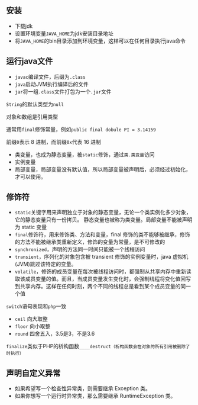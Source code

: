 ## 安装
- 下载jdk
- 设置环境变量`JAVA_HOME`为jdk安装目录地址
- 将`JAVA_HOME`的bin目录添加到环境变量，这样可以在任何目录执行java命令

## 运行java文件
- `javac`编译文件，后缀为`.class`
- `java`启动JVM执行编译后的文件
- `jar`将一组`.class`文件打包为一个`.jar`文件

`String`的默认类型为`null`

对象和数组是引用类型

通常用`final`修饰常量，例如`public final dobule PI = 3.14159`

前缀`0`表示 8 进制，而前缀`0x`代表 16 进制

- 类变量，也成为静态变量，被`static`修饰，通过`类.类变量`访问
- 实例变量
- 局部变量，局部变量没有默认值，所以局部变量被声明后，必须经过初始化，才可以使用。

## 修饰符
- `static`关键字用来声明独立于对象的静态变量，无论一个类实例化多少对象，它的静态变量只有一份拷贝。 静态变量也被称为类变量。局部变量不能被声明为 static 变量
- `final`修饰符，用来修饰类、方法和变量，final 修饰的类不能够被继承，修饰的方法不能被继承类重新定义，修饰的变量为常量，是不可修改的
- `synchronized`，声明的方法同一时间只能被一个线程访问
- `transient`，序列化的对象包含被 transient 修饰的实例变量时，java 虚拟机(JVM)跳过该特定的变量。
- `volatile`，修饰的成员变量在每次被线程访问时，都强制从共享内存中重新读取该成员变量的值。而且，当成员变量发生变化时，会强制线程将变化值回写到共享内存。这样在任何时刻，两个不同的线程总是看到某个成员变量的同一个值

`switch`语句表现和`php`一致

- `ceil` 向大取整
- `floor` 向小取整
- `round` 四舍五入，3.5是3，不是3.6

`finalize`类似于PHP的析构函数`____destruct（析构函数会在对象的所有引用被删除了时执行）`

## 声明自定义异常
- 如果希望写一个检查性异常类，则需要继承 Exception 类。
- 如果你想写一个运行时异常类，那么需要继承 RuntimeException 类。


